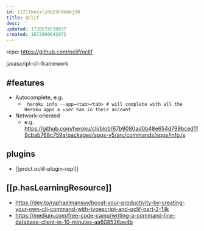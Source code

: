 ```yaml
---
id: i1211kezxlz8q23n9eb6j58
title: Oclif
desc: ''
updated: 1730574539937
created: 1672900642072
---
```


repo: https://github.com/oclif/oclif

javascript-cli-framework

## #features

- Autocomplete, e.g.
  - ` heroku info --app=<tab><tab> # will complete with all the Heroku apps a user has in their account`
- Network-oriented
  - e.g. https://github.com/heroku/cli/blob/67b9080ad0b48e654d799bced119cbab768c759a/packages/apps-v5/src/commands/apps/info.js

## plugins

- [[prdct.oclif-plugin-repl]]

## [[p.hasLearningResource]]

- https://dev.to/raphaelmansuy/boost-your-productivity-by-creating-your-own-cli-command-with-typescript-and-oclif-part-2-1jlk
- https://medium.com/free-code-camp/writing-a-command-line-database-client-in-10-minutes-aa608536ae4b